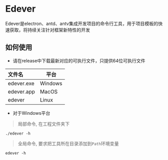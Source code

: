 # Edever

Edever是electron、antd、antv集成开发项目的命令行工具，用于项目模板的快速获取，将持续关注针对框架新特性的开发

## 如何使用

* 请在release中下载最新对应的可执行文件，只提供64位可执行文件

| 文件名 | 平台 |
| :---- | ---- |
| edever.exe | Windows |
| edever.app | MacOS |
| edever | Linux |

* 对于Windows平台

> 局部命令, 在工程文件夹下

```shell
./edever -h
```

> 全局命令, 要求把工具所在目录添加到`Path`环境变量

```shell
edever -h
```
